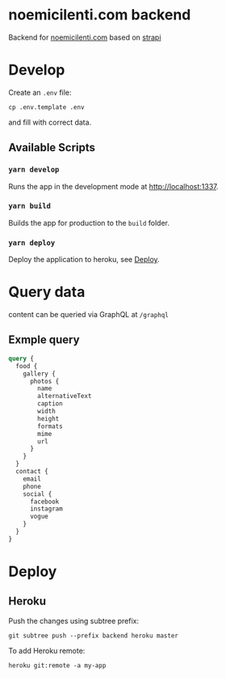 # noemicilenti.com backend

Backend for [noemicilenti.com](https://noemicilenti.com) based on [strapi](https://strapi.io/)

# Develop

Create an `.env` file:
```console
cp .env.template .env
```

and fill with correct data.

## Available Scripts

### `yarn develop`

Runs the app in the development mode at [http://localhost:1337](http://localhost:1337).

### `yarn build`

Builds the app for production to the `build` folder.

### `yarn deploy`

Deploy the application to heroku, see [Deploy](#Deploy).

# Query data

content can be queried via GraphQL at `/graphql`

## Exmple query

```graphql
query {
  food {
    gallery {
      photos {
        name
        alternativeText
        caption
        width
        height
        formats
        mime
        url
      }
    }
  }
  contact {
    email
    phone
    social {
      facebook
      instagram
      vogue
    }
  }
}
```

# Deploy

## Heroku

Push the changes using subtree prefix:
```console
git subtree push --prefix backend heroku master
```

To add Heroku remote:
```console
heroku git:remote -a my-app
```
